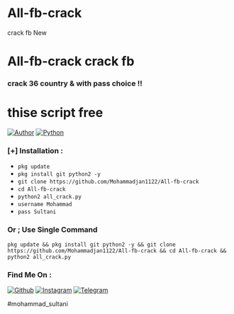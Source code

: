 # All-fb-crack
crack fb New 
# All-fb-crack crack fb 
###  crack   36 country  & with pass choice   !!
# thise script free
[![Author](https://img.shields.io/badge/Author-Mohammad_sultani-blue.svg?style=for-the-badge)](https://github.com/mohammadjan1122)
[![Python](https://img.shields.io/badge/Code-Python-green.svg?style=flat-square)](#)


### [+] Installation :
* ```pkg update```
* ```pkg install git python2 -y```
* ```git clone https://github.com/Mohammadjan1122/All-fb-crack```
* ```cd All-fb-crack```
* ```python2 all_crack.py```
* ```username Mohammad```
* ```pass Sultani```

### Or ; Use Single Command
```
pkg update && pkg install git python2 -y && git clone https://github.com/Mohammadjan1122/All-fb-crack && cd All-fb-crack && python2 all_crack.py
```
### Find Me On :
[![Github](https://img.shields.io/badge/Github-Mohammadjan1122-green?style=for-the-badge&logo=github)](https://github.com/Mohammadjan1122)
[![Instagram](https://img.shields.io/badge/IG-%40mohammad_sultani-red?style=for-the-badge&logo=instagram)](https://www.instagram.com/mohammad_sultani1122)
[![Telegram](https://img.shields.io/badge/telegram-blue?style=for-the-badge&logo=telegram)](https://t.me/sultani1122)


#mohammad_sultani
